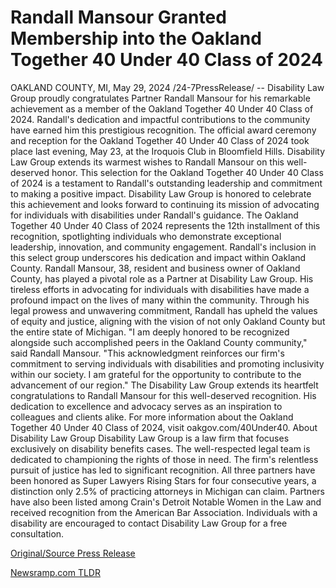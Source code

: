 # Randall Mansour Granted Membership into the Oakland Together 40 Under 40 Class of 2024

OAKLAND COUNTY, MI, May 29, 2024 /24-7PressRelease/ -- Disability Law Group proudly congratulates Partner Randall Mansour for his remarkable achievement as a member of the Oakland Together 40 Under 40 Class of 2024. Randall's dedication and impactful contributions to the community have earned him this prestigious recognition.  The official award ceremony and reception for the Oakland Together 40 Under 40 Class of 2024 took place last evening, May 23, at the Iroquois Club in Bloomfield Hills. Disability Law Group extends its warmest wishes to Randall Mansour on this well-deserved honor.  This selection for the Oakland Together 40 Under 40 Class of 2024 is a testament to Randall's outstanding leadership and commitment to making a positive impact. Disability Law Group is honored to celebrate this achievement and looks forward to continuing its mission of advocating for individuals with disabilities under Randall's guidance.  The Oakland Together 40 Under 40 Class of 2024 represents the 12th installment of this recognition, spotlighting individuals who demonstrate exceptional leadership, innovation, and community engagement. Randall's inclusion in this select group underscores his dedication and impact within Oakland County.  Randall Mansour, 38, resident and business owner of Oakland County, has played a pivotal role as a Partner at Disability Law Group. His tireless efforts in advocating for individuals with disabilities have made a profound impact on the lives of many within the community. Through his legal prowess and unwavering commitment, Randall has upheld the values of equity and justice, aligning with the vision of not only Oakland County but the entire state of Michigan.  "I am deeply honored to be recognized alongside such accomplished peers in the Oakland County community," said Randall Mansour. "This acknowledgment reinforces our firm's commitment to serving individuals with disabilities and promoting inclusivity within our society. I am grateful for the opportunity to contribute to the advancement of our region."  The Disability Law Group extends its heartfelt congratulations to Randall Mansour for this well-deserved recognition. His dedication to excellence and advocacy serves as an inspiration to colleagues and clients alike.  For more information about the Oakland Together 40 Under 40 Class of 2024, visit oakgov.com/40Under40.  About Disability Law Group Disability Law Group is a law firm that focuses exclusively on disability benefits cases. The well-respected legal team is dedicated to championing the rights of those in need. The firm's relentless pursuit of justice has led to significant recognition. All three partners have been honored as Super Lawyers Rising Stars for four consecutive years, a distinction only 2.5% of practicing attorneys in Michigan can claim. Partners have also been listed among Crain's Detroit Notable Women in the Law and received recognition from the American Bar Association.   Individuals with a disability are encouraged to contact Disability Law Group for a free consultation. 

[Original/Source Press Release](https://www.24-7pressrelease.com/press-release/511201/randall-mansour-granted-membership-into-the-oakland-together-40-under-40-class-of-2024) 

[Newsramp.com TLDR](https://newsramp.com/None) 